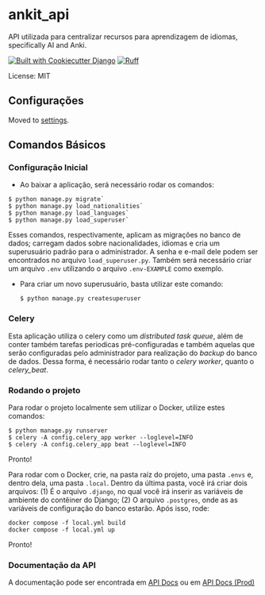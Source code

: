 # ankit_api

API utilizada para centralizar recursos para aprendizagem de idiomas, specifically AI and Anki.

[![Built with Cookiecutter Django](https://img.shields.io/badge/built%20with-Cookiecutter%20Django-ff69b4.svg?logo=cookiecutter)](https://github.com/cookiecutter/cookiecutter-django/)
[![Ruff](https://img.shields.io/endpoint?url=https://raw.githubusercontent.com/astral-sh/ruff/main/assets/badge/v2.json)](https://github.com/astral-sh/ruff)

License: MIT

## Configurações

Moved to [settings](http://cookiecutter-django.readthedocs.io/en/latest/settings.html).

## Comandos Básicos

### Configuração Inicial

- Ao baixar a aplicação, será necessário rodar os comandos:

```
$ python manage.py migrate`
$ python manage.py load_nationalities`
$ python manage.py load_languages`
$ python manage.py load_superuser`
```

Esses comandos, respectivamente, aplicam as migrações no banco de dados; carregam dados sobre nacionalidades, idiomas e cria um superusuário padrão para o administrador. A senha e e-mail dele podem ser encontrados no arquivo `load_superuser.py`. Também será necessário criar um arquivo `.env` utilizando o arquivo `.env-EXAMPLE` como exemplo.

- Para criar um novo superusuário, basta utilizar este comando:

      $ python manage.py createsuperuser

### Celery

Esta aplicação utiliza o celery como um _distributed task queue_, além de conter também tarefas periodicas pré-configuradas e também aquelas que serão configuradas pelo administrador para realização do _backup_ do banco de dados. Dessa forma, é necessário rodar tanto o _celery worker_, quanto o _celery_beat_.

### Rodando o projeto

Para rodar o projeto localmente sem utilizar o Docker, utilize estes comandos:

```
$ python manage.py runserver
$ celery -A config.celery_app worker --loglevel=INFO
$ celery -A config.celery_app beat --loglevel=INFO
```

Pronto!

Para rodar com o Docker, crie, na pasta raíz do projeto, uma pasta `.envs` e, dentro dela, uma pasta `.local`. Dentro da última pasta, você irá criar dois arquivos: (1) É o arquivo `.django`, no qual você irá inserir as variáveis de ambiente do contêiner do Django; (2) O arquivo `.postgres`, onde as as variáveis de configuração do banco estarão. Após isso, rode:

```
docker compose -f local.yml build
docker compose -f local.yml up
```

Pronto!

### Documentação da API
A documentação pode ser encontrada em [API Docs](http://localhost:<porta>/api/docs/) ou em [API Docs (Prod)](https://ankit.backend.gentil.dev.br/api/docs/)
